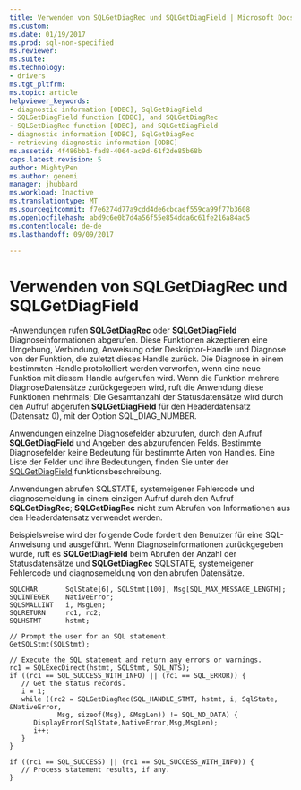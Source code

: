 ```yaml
---
title: Verwenden von SQLGetDiagRec und SQLGetDiagField | Microsoft Docs
ms.custom: 
ms.date: 01/19/2017
ms.prod: sql-non-specified
ms.reviewer: 
ms.suite: 
ms.technology:
- drivers
ms.tgt_pltfrm: 
ms.topic: article
helpviewer_keywords:
- diagnostic information [ODBC], SqlGetDiagField
- SQLGetDiagField function [ODBC], and SQLGetDiagRec
- SQLGetDiagRec function [ODBC], and SQLGetDiagField
- diagnostic information [ODBC], SqlGetDiagRec
- retrieving diagnostic information [ODBC]
ms.assetid: 4f486bb1-fad8-4064-ac9d-61f2de85b68b
caps.latest.revision: 5
author: MightyPen
ms.author: genemi
manager: jhubbard
ms.workload: Inactive
ms.translationtype: MT
ms.sourcegitcommit: f7e6274d77a9cdd4de6cbcaef559ca99f77b3608
ms.openlocfilehash: abd9c6e0b7d4a56f55e854dda6c61fe216a84ad5
ms.contentlocale: de-de
ms.lasthandoff: 09/09/2017

---
```

# <a name="using-sqlgetdiagrec-and-sqlgetdiagfield"></a>Verwenden von SQLGetDiagRec und SQLGetDiagField
-Anwendungen rufen **SQLGetDiagRec** oder **SQLGetDiagField** Diagnoseinformationen abgerufen. Diese Funktionen akzeptieren eine Umgebung, Verbindung, Anweisung oder Deskriptor-Handle und Diagnose von der Funktion, die zuletzt dieses Handle zurück. Die Diagnose in einem bestimmten Handle protokolliert werden verworfen, wenn eine neue Funktion mit diesem Handle aufgerufen wird. Wenn die Funktion mehrere DiagnoseDatensätze zurückgegeben wird, ruft die Anwendung diese Funktionen mehrmals; Die Gesamtanzahl der Statusdatensätze wird durch den Aufruf abgerufen **SQLGetDiagField** für den Headerdatensatz (Datensatz 0), mit der Option SQL_DIAG_NUMBER.  
  
 Anwendungen einzelne Diagnosefelder abzurufen, durch den Aufruf **SQLGetDiagField** und Angeben des abzurufenden Felds. Bestimmte Diagnosefelder keine Bedeutung für bestimmte Arten von Handles. Eine Liste der Felder und ihre Bedeutungen, finden Sie unter der [SQLGetDiagField](../../../odbc/reference/syntax/sqlgetdiagfield-function.md) funktionsbeschreibung.  
  
 Anwendungen abrufen SQLSTATE, systemeigener Fehlercode und diagnosemeldung in einem einzigen Aufruf durch den Aufruf **SQLGetDiagRec**; **SQLGetDiagRec** nicht zum Abrufen von Informationen aus den Headerdatensatz verwendet werden.  
  
 Beispielsweise wird der folgende Code fordert den Benutzer für eine SQL-Anweisung und ausgeführt. Wenn Diagnoseinformationen zurückgegeben wurde, ruft es **SQLGetDiagField** beim Abrufen der Anzahl der Statusdatensätze und **SQLGetDiagRec** SQLSTATE, systemeigener Fehlercode und diagnosemeldung von den abrufen Datensätze.  
  
```  
SQLCHAR       SqlState[6], SQLStmt[100], Msg[SQL_MAX_MESSAGE_LENGTH];  
SQLINTEGER    NativeError;  
SQLSMALLINT   i, MsgLen;  
SQLRETURN     rc1, rc2;  
SQLHSTMT      hstmt;  
  
// Prompt the user for an SQL statement.  
GetSQLStmt(SQLStmt);  
  
// Execute the SQL statement and return any errors or warnings.  
rc1 = SQLExecDirect(hstmt, SQLStmt, SQL_NTS);  
if ((rc1 == SQL_SUCCESS_WITH_INFO) || (rc1 == SQL_ERROR)) {  
   // Get the status records.  
   i = 1;  
   while ((rc2 = SQLGetDiagRec(SQL_HANDLE_STMT, hstmt, i, SqlState, &NativeError,  
            Msg, sizeof(Msg), &MsgLen)) != SQL_NO_DATA) {  
      DisplayError(SqlState,NativeError,Msg,MsgLen);  
      i++;  
   }  
}  
  
if ((rc1 == SQL_SUCCESS) || (rc1 == SQL_SUCCESS_WITH_INFO)) {  
   // Process statement results, if any.  
}  
```

